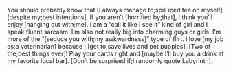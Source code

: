 You should probably know that [I always manage to;spill iced tea on myself] [despite my;best intentions]. If you aren’t [horrified by;that], I think you’ll enjoy [hanging out with;me]. I am a “call it like I see it” kind of girl and I speak fluent sarcasm. I’m also not really big into charming guys or girls. I’m more of the “[seduce you with;my awkwardness]” type of flirt. I love [my job as;a veterinarian] because I [get to;save lives and pet puppies]. [Two of the;best things ever]! Play your cards right and [maybe I’ll buy;you a drink at my favorite local bar]. [Don’t be surprised if;I randomly quote Labyrinth].
